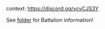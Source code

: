 context: https://discord.gg/vcyCJS3Y

See [folder](https://github.com/PraseodymiumSpike/Battalion-Ideas/tree/main/Battalions) for Battalion information!

